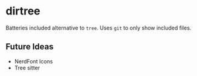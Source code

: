 # dirtree

Batteries included alternative to `tree`. Uses `git` to only show included files.


## Future Ideas
- NerdFont Icons
- Tree sitter
